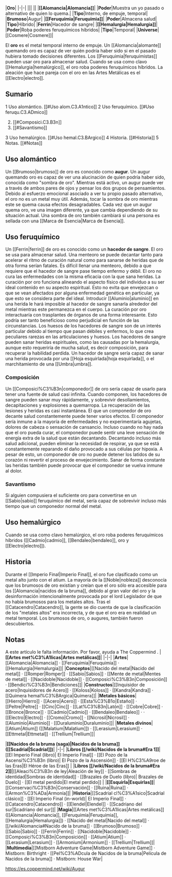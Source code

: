 

|**Oro**|
|-|-|
|||
||
|**[[Alomancia\|Alomancia]]**|
|**Poder**|Muestra un yo pasado o alternativo de quien lo quema.|
|**Tipo**|Interno, de empuje, temporal|
|**Brumoso**|Augur|
|**[[Feruquimia\|Feruquimia]]**|
|**Poder**|Almacena salud|
|**Tipo**|Híbrido|
|**Ferrin**|Hacedor de sangre|
|**[[Hemalurgia\|Hemalurgia]]**|
|**Poder**|Roba poderes feruquímicos híbridos|
|**Tipo**|Temporal|
|**Universe**|[[Cosmere\|Cosmere]]|

El **oro** es el metal temporal interno de empuje. Un [[Alomancia\|alomante]] quemando oro es capaz de ver quién podría haber sido si en el pasado hubiera tomado decisiones diferentes. Los [[Feruquimia\|feruquimistas]] pueden usar oro para almacenar salud. Cuando se usa como clavo [[Hemalurgia\|hemalúrgico]], el oro roba poderes feruquímicos híbridos.
La aleación que hace pareja con el oro en las Artes Metálicas es el [[Electro\|electro]].

## Sumario

1 Uso alomántico. [[#Uso alom.C3.A1ntico]] 
2 Uso feruquímico. [[#Uso feruqu.C3.ADmico]] 

2. [[#Composici.C3.B3n]] 
2. [[#Savantismo]] 


3 Uso hemalúrgico. [[#Uso hemal.C3.BArgico]] 
4 Historia. [[#Historia]] 
5 Notas. [[#Notas]] 


## Uso alomántico
Un [[Brumoso\|brumoso]] de oro es conocido como **augur**. Un augur quemando oro es capaz de ver una alucinación de quien podría haber sido, conocida como "sombra de oro". Mientras está activo, un augur puede ver a través de ambos pares de ojos y pensar los dos grupos de pensamientos. Debido al esfuerzo emocional asociado a ver tu propio pasado alternativo, el oro no es un metal muy útil. Además, tocar la sombra de oro mientras este se quema causa efectos desagradables. Cada vez que un augur quema oro, ve una imagen diferente, ya que cambia dependiendo de su situación actual. Una sombra de oro también cambiará si una persona es sellada con una [[Marca de Esencia\|Marca de Esencia]].

## Uso feruquímico
Un [[Ferrin\|ferrin]] de oro es conocido como un **hacedor de sangre**. El oro se usa para almacenar salud. Una menteoro se puede decantar tanto para acelerar el ritmo de curación natural como para sanarse de heridas que de otra forma serían fatales. Es difícil llenar una menteoro, debido a que requiere que el hacedor de sangre pase tiempo enfermo y débil. El oro no cura las enfermedades con la misma eficacia con la que sana heridas.
La curación por oro funciona alineando el aspecto físico del individuo a su ser ideal contenido en su aspecto espiritual. Esto no evita que envejezcan o que se vean afectados por alguna enfermedad genética en particular, ya que esto se considera parte del ideal.
Introducir [[Aluminio\|aluminio]] en una herida le hará imposible al hacedor de sangre sanarla alrededor del metal mientras este permanezca en el cuerpo.
La curación por oro interactuaría con trasplantes de órganos de una forma interesante. Esto podría ser tanto beneficioso como perjudicial en función de las circunstancias. Los huesos de los hacedores de sangre son de un interés particular debido al tiempo que pasan débiles y enfermos, lo que crea peculiares rarezas en las articulaciones y huesos.
Los hacedores de sangre pueden sanar heridas espirituales, como las causadas por la hemalurgia, aunque esto requeriría de mucha salud, es decir composición, para recuperar la habilidad perdida. Un hacedor de sangre sería capaz de sanar una herida provocada por una [[Hoja esquirlada\|hoja esquirlada]], o el marchitamiento de una [[Umbra\|umbra]].

### Composición
Un [[Composici%C3%B3n\|componedor]] de oro sería capaz de usarlo para tener una fuente de salud casi infinita. Cuando componen, los hacedores de sangre pueden sanar muy rápidamente, y sobrevivir desollamientos, decapitaciones y explosiones a quemarropa. La recuperación de las lesiones y heridas es casi instantánea.
El que un componedor de oro decante salud constantemente puede tener varios efectos. El componedor sería inmune a la mayoría de enfermedades y no experimentaría agujetas, dolores de cabeza o sensación de cansancio. Incluso cuando no hay nada que el oro pueda curar, el componedor puede sentir una leve sensación de energía extra de la salud que están decantando. Decantando incluso más salud adicional, pueden eliminar la necesidad de respirar, ya que se está constantemente reparando el daño provocado a sus células por hipoxia. A pesar de esto, un componedor de oro no puede detener los latidos de su corazón ni revertir el proceso de envejecimiento. Sanar de forma constante las heridas también puede provocar que el componedor se vuelva inmune al dolor.

### Savantismo
Si alguien compusiera el suficiente oro para convertirse en un [[Sabio\|sabio]] feruquímico del metal, sería capaz de sobrevivir incluso más tiempo que un componedor normal del metal.

## Uso hemalúrgico
Cuando se usa como clavo hemalúrgico, el oro roba poderes feruquímicos híbridos ([[Cadmio\|cadmio]], [[Bendaleo\|bendaleo]], oro y [[Electro\|electro]]).

## Historia
Durante el [[Imperio Final\|Imperio Final]], el oro fue clasificado como un metal alto junto con el atium. La mayoría de la [[Noble\|nobleza]] desconocía que los brumosos de oro existían y creían que el oro sólo era accesible para los [[Alomancia\|nacidos de la bruma]], debido al gran valor del oro y la desinformación intencionalmente provocada por el lord Legislador de que no había brumosos para los metales altos. Tras el [[Catacendro\|Catacendro]], la gente se dio cuenta de que la clasificación de los "metales altos" era incorrecta, y de que el oro era en realidad un metal temporal. Los brumosos de oro, o augures, también fueron descubiertos.

## Notas

A este artículo le falta información. Por favor, ayuda a The Coppermind .
|**[[Artes met%C3%A1licas\|Artes metálicas]]**|
|-|-|
|**Artes**|[[Alomancia\|Alomancia]] · [[Feruquimia\|Feruquimia]] · [[Hemalurgia\|Hemalurgia]]|
|**Conceptos**|[[Nacido del metal\|Nacido del metal]] · [[Romper\|Romper]] · [[Sabio\|Sabios]] · [[Mente de metal\|Mentes de metal]] · [[Nacidoble\|Nacidoble]] · [[Composici%C3%B3n\|Composición]] · [[Bendici%C3%B3n\|Bendiciones]]|
|**Constructos**|[[Inquisidor de acero\|Inquisidores de Acero]] · [[Koloss\|Koloss]] · [[Kandra\|Kandra]] · [[Quimera hemal%C3%BArgica\|Quimera]]|
|**Metales básicos**|[[Hierro\|Hierro]] · [[Acero\|Acero]] · [[Esta%C3%B1o\|Estaño]] · [[Peltre\|Peltre]] · [[Cinc\|Cinc]] · [[Lat%C3%B3n\|Latón]] · [[Cobre\|Cobre]] · [[Bronce\|Bronce]] · [[Cadmio\|Cadmio]] · [[Bendaleo\|Bendaleo]] ·  · [[Electro\|Electro]] · [[Cromo\|Cromo]] · [[Nicrosil\|Nicrosil]] · [[Aluminio\|Aluminio]] · [[Duraluminio\|Duraluminio]]|
|**Metales divinos**|[[Atium\|Atium]] ([[Malatium\|Malatium]]) · [[Lerasium\|Lerasium]] · [[Ettmetal\|Ettmetal]] · [[Trellium\|Trellium]]|

|**[[Nacidos de la bruma (saga)\|Nacidos de la bruma]] ([[Scadrial\|Scadrial]])**|
|-|-|
|**Libros [[/wiki/Nacidos de la bruma#Era 1]]**|[[El Imperio Final (libro)\| El Imperio Final]] · [[El Pozo de la Ascensi%C3%B3n (libro)\| El Pozo de la Ascensión]] · [[El H%C3%A9roe de las Eras\|El Héroe de las Eras]] |
|**Libros [[/wiki/Nacidos de la bruma#Era 2]]**|[[Aleaci%C3%B3n de ley\|Aleación de ley]] · [[Sombras de identidad\|Sombras de identidad]] · [[Brazales de Duelo (libro)\| Brazales de Duelo]] · [[El metal perdido\|El metal perdido]]  |
|**[[Esquirla\|Esquirlas]]**|[[Conservaci%C3%B3n\|Conservación]] · [[Ruina\|Ruina]] · [[Armon%C3%ADa\|Armonía]]|
|**Historia**|[[Scadrial cl%C3%A1sico\|Scadrial clásico]] · [[El Imperio Final (in-world)\| El Imperio Final]] · [[Catacendro\|Catacendro]] · [[Elendel\|Elendel]] · [[Scadriano del sur\|Scadriano del sur]]|
|**Magia**|[[Artes met%C3%A1licas\|Artes metálicas]] ([[Alomancia\|Alomancia]], [[Feruquimia\|Feruquimia]], [[Hemalurgia\|Hemalurgia]]) · [[Nacido del metal\|Nacido del metal]] · [[/wiki/Alomancia#Nacido de la bruma]] · [[Brumoso\|Brumoso]] · [[Sabio\|Sabio]] · [[Ferrin\|Ferrin]] · [[Nacidoble\|Nacidoble]] · [[Composici%C3%B3n\|Composición]] · [[Atium\|Atium]] · [[Lerasium\|Lerasium]] · [[Armonium\|Armonium]] · [[Trellium\|Trellium]]|
|**Multimedia**|[[Mistborn Adventure Game\|Mistborn Adventure Game‎‎]] · Mistborn: Birthright · [[Pel%C3%ADcula de Nacidos de la bruma\|Película de Nacidos de la bruma]] · Mistborn: House War|



https://es.coppermind.net/wiki/Augur